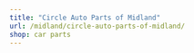```yaml
---
title: "Circle Auto Parts of Midland"
url: /midland/circle-auto-parts-of-midland/
shop: car parts
---
```

